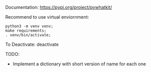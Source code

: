Documentation:
https://pypi.org/project/pywhatkit/

Recommend to use virtual enviornment:

    python3 -m venv venv;
    make requirements;
    . venv/bin/activate;

To Deactivate:
    deactivate

TODO: 
- Implement a dictionary with short version of name for each one